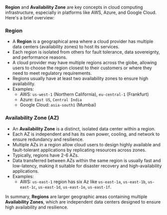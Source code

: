 **Region** and **Availability Zone** are key concepts in cloud computing infrastructure, especially in platforms like AWS, Azure, and Google Cloud. Here's a brief overview:

### **Region**
- A **Region** is a geographical area where a cloud provider has multiple data centers (availability zones) to host its services.
- Each region is isolated from others for fault tolerance, data sovereignty, and performance reasons.
- A cloud provider may have multiple regions across the globe, allowing users to choose the region closest to their customers or where they need to meet regulatory requirements.
- Regions usually have at least two availability zones to ensure high availability.
- Examples:
  - AWS: `us-west-1` (Northern California), `eu-central-1` (Frankfurt)
  - Azure: `East US`, `Central India`
  - Google Cloud: `asia-south1` (Mumbai)

### **Availability Zone (AZ)**
- An **Availability Zone** is a distinct, isolated data center within a region.
- Each AZ is independent and has its own power, cooling, and network to ensure redundancy and resilience.
- Multiple AZs in a region allow cloud users to design highly available and fault-tolerant applications by replicating resources across zones.
- Typically, regions have 2-6 AZs.
- Data transferred between AZs within the same region is usually fast and low-latency, making it suitable for disaster recovery and high-availability applications.
- Examples:
  - AWS: `us-east-1` region has six Az like `us-east-1a`, `us-east-1b`, `us-east-1c`, `us-east-1d`, `us-east-1e`, `us-east-1f`.

In summary, **Regions** are larger geographic areas containing multiple **Availability Zones**, which are independent data centers designed to ensure high availability and resilience.

<question source="https://raw.githubusercontent.com/manavdakshini/InlineQuestions/main/questions/question-12.md" />
